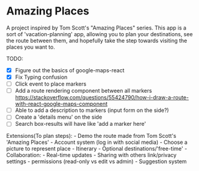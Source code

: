 # Amazing Places

A project inspired by Tom Scott's "Amazing Places" series.
This app is a sort of 'vacation-planning' app, allowing you to plan your destinations, see the route between them,
and hopefully take the step towards visiting the places you want to.

TODO:
- [x] Figure out the basics of google-maps-react
- [x] Fix Typing confusion
- [ ] Click event to place markers
- [ ] Add a route rendering component between all markers https://stackoverflow.com/questions/55424790/how-i-draw-a-route-with-react-google-maps-component
- [ ] Able to add a description to markers (input form on the side?)
- [ ] Create a 'details menu' on the side
- [ ] Search box-results will have like 'add a marker here'

Extensions(To plan steps):
	- Demo the route made from Tom Scott's 'Amazing Places'
	- Account system (log in with social media)
	- Choose a picture to represent place
    - Itinerary
	- Optional destinations/'free-time'
	- Collaboration:
		- Real-time updates
		- Sharing with others link/privacy settings
		- permissions (read-only vs edit vs admin)
        - Suggestion system